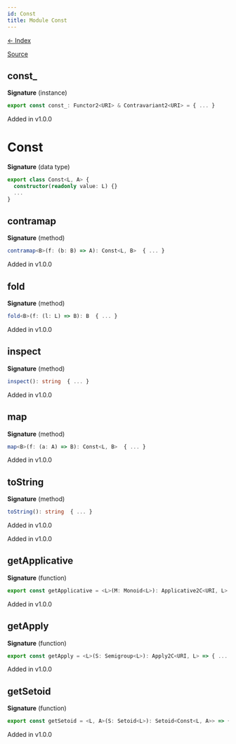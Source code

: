 ```yaml
---
id: Const
title: Module Const
---
```


[← Index](.)

[Source](https://github.com/gcanti/fp-ts/blob/master/src/Const.ts)

## const\_

**Signature** (instance)

```ts
export const const_: Functor2<URI> & Contravariant2<URI> = { ... }
```

Added in v1.0.0

# Const

**Signature** (data type)

```ts
export class Const<L, A> {
  constructor(readonly value: L) {}
  ...
}
```

## contramap

**Signature** (method)

```ts
contramap<B>(f: (b: B) => A): Const<L, B>  { ... }
```

Added in v1.0.0

## fold

**Signature** (method)

```ts
fold<B>(f: (l: L) => B): B  { ... }
```

Added in v1.0.0

## inspect

**Signature** (method)

```ts
inspect(): string  { ... }
```

Added in v1.0.0

## map

**Signature** (method)

```ts
map<B>(f: (a: A) => B): Const<L, B>  { ... }
```

Added in v1.0.0

## toString

**Signature** (method)

```ts
toString(): string  { ... }
```

Added in v1.0.0

Added in v1.0.0

## getApplicative

**Signature** (function)

```ts
export const getApplicative = <L>(M: Monoid<L>): Applicative2C<URI, L> => { ... }
```

Added in v1.0.0

## getApply

**Signature** (function)

```ts
export const getApply = <L>(S: Semigroup<L>): Apply2C<URI, L> => { ... }
```

Added in v1.0.0

## getSetoid

**Signature** (function)

```ts
export const getSetoid = <L, A>(S: Setoid<L>): Setoid<Const<L, A>> => { ... }
```

Added in v1.0.0
